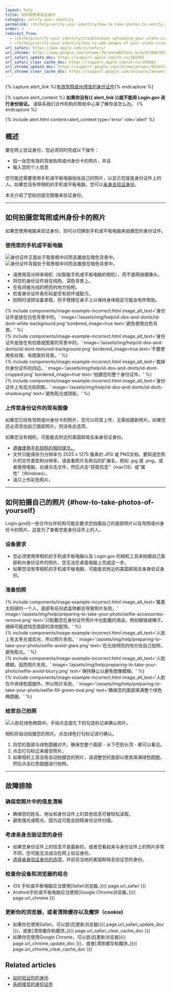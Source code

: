 ```yaml
---
layout: help
title: 如何拍照来验证身份
category: verify-your-identity
permalink: /zh/help/verify-your-identity/how-to-take-photos-to-verify-your-identity/
order: 3
redirect_from: 
  - /zh/help/verify-your-identity/troubleshoot-uploading-your-state-issued-id/
  - /zh/help/verify-your-identity/how-to-add-images-of-your-state-issued-id/
url_safari: https://www.apple.com/cn/safari/
url_chrome: https://www.google.com/chrome/?brand=WDIF&ds_kid=43700078347700321&gad_source=1&gclid=CjwKCAjww_iwBhApEiwAuG6ccAvZWVPqrBawjLCJp6uWvrMplezDwWVR7AnWXZhu-4He4V3oXJBOrRoCtTwQAvD_BwE&gclsrc=aw.ds&hl=zh-cn
url_safari_update_doc: https://support.apple.com/zh-cn/102665
url_safari_clear_cache_doc: https://support.apple.com/zh-cn/105082
url_chrome_update_doc: https://support.google.com/chrome/answer/95414?co=GENIE.Platform%3DDesktop&hl=zh-Hans
url_chrome_clear_cache_doc: https://support.google.com/accounts/answer/32050?co=GENIE.Platform%3DAndroid&oco=1&hl=zh-Hans
---
```


{% capture alert_link %}<a href="/zh/help/verify-your-identity/accepted-identification-documents/">有效驾照或州颁发的身份证件</a>{% endcapture %}

{% capture alert_content %}
  <strong>
    如果你没有{{ alert_link }}就不能用 Login.gov 进行身份验证。
  </strong>
  请联系我们合作机构的帮助中心来了解你该怎么办。
{% endcapture %}

{%
  include alert.html
  content=alert_content
  type='error'
  role='alert'
%}

## 概述

要在网上验证身份，您必须同时完成以下操作：
 
* 拍一张您有效的驾驶执照或州身份卡的照片，并且
* 输入您的个人信息

您可能还需要使用手机或平板电脑拍张自己的照片，以显示您就是身份证件上的人。如果您没有带相机的手机或平板电脑，您可以[亲身去验证身份](/zh/help/verify-your-identity/verify-your-identity-in-person/)。

本文介绍了您如何提交图像来验证身份。

---

## 如何拍摄您驾照或州身份卡的照片

如果您使用电脑来验证身份，则可以切换到手机或平板电脑来拍摄您的身份证件。

### 使用您的手机或平板电脑

<div class="grid-row grid-gap">
  <div class="tablet:grid-col">
    <img alt="身份证件正面处于取景框中间而且置放在暗色背景中。" src="{{ site.baseurl }}/assets/img/help/id-dos-and-donts/id-do-front.png" />
  </div>
  <div class="tablet:grid-col">
    <img alt="身份证件背面处于取景框中间而且置放在暗色背景中。" src="{{ site.baseurl }}/assets/img/help/id-dos-and-donts/id-do-back.png" />
  </div>
</div>

* 请使用高分辨率相机（如智能手机或平板电脑的相机），而不是网络摄像头。
* 将您的身份证件放在纯色、深色背景上。
* 在有间接光线的明亮的地方拍照。
* 检查身份证件条形码是否有损坏或脏污。
* 拍照时请把设备拿稳。将手臂撑在桌子上以保持身体稳定可能会有所帮助。

<div class="grid-row grid-gap">
  <div class="tablet:grid-col">
    {%
      include components/image-example-incorrect.html
      image_alt_text='身份证件是放在白色背景中的。'
      image='/assets/img/help/id-dos-and-donts/id-dont-white-background.png'
      bordered_image=true
      text='避免使用白色背景。'
    %}
  </div>
  <div class="tablet:grid-col">
    {%
      include components/image-example-incorrect.html
      image_alt_text='身份证件是放在有纹路或图案的背景中的。'
      image='/assets/img/help/id-dos-and-donts/id-dont-textured-background.png'
      bordered_image=true
      text='不要使用有纹理、有图案的背景。'
    %}
  </div>
</div>
<div class="grid-row grid-gap">
  <div class="tablet:grid-col">
    {%
      include components/image-example-incorrect.html
      image_alt_text='裁掉你身份证件的四边。'
      image='/assets/img/help/id-dos-and-donts/id-dont-cropped.png'
      bordered_image=true
      text='拍摄您的整个身份证件。'
    %}
  </div>
  <div class="tablet:grid-col">
    {%
      include components/image-example-incorrect.html
      image_alt_text='身份证件上有炫光和阴影。'
      image='/assets/img/help/id-dos-and-donts/id-dont-shadow.png'
      text='避免眩光或阴影。'
    %}
  </div>
</div>

### 上传您身份证件的现有图像

如果您已经有驾照或州身份卡的照片，您可以将其上传，无需拍摄新照片。如果您还必须添加自己面部照片，则没有此选项。

如果您没有相机，可能能去附近的美国邮局去亲身验证身份。

* [遵循使用手机拍照的相同提示。](#使用您的手机或平板电脑)
* 文件只能保存为分辨率为 2025 x 1275 像素的 JPG 或 PNG文档。要知道您照片的文件类型和分辨率，请查看照片名称后的扩展名，例如 .jpg 或 .png。或者使用电脑，右键点击文件，然后点击“获取信息”（macOS）或“属性”（Windows）。
* 请只上传彩色照片。

---

## 如何拍摄自己的照片 {#how-to-take-photos-of-yourself}

Login.gov的一些合作伙伴机构可能会要求您拍摄自己的面部照片以及驾照或州身份卡的照片。这是为了查看您是身份证件上的人。

### 设备要求

* 您必须使用带相机的手机或平板电脑以及 Login.gov 的相机工具来拍摄自己面部和州身份证件的照片。您无法在桌面电脑上完成这一步。
* 如果您没有带相机的手机或平板电脑，可能能去附近的美国邮局去亲身验证身份。

### 准备拍照

<div class="grid-row grid-gap">
  <div class="tablet:grid-col">
    {%
      include components/image-example-incorrect.html
      image_alt_text='戴着太阳镜的一个人。面部有任何遮盖物都会导致照片失败。'
      image='/assets/img/help/preparing-to-take-your-photo/selfie-accessories-remove.png'
      text='只配戴您在身份证件照片中也配戴的用品，例如眼镜或帽子。摘掉可能遮挡您面部的其他配饰。'
    %}
  </div>
  <div class="tablet:grid-col">
    {%
      include components/image-example-incorrect.html
      image_alt_text='人脸上有太多光或炫光，所以照片失败。'
      image='/assets/img/help/preparing-to-take-your-photo/selfie-avoid-glare.png'
      text='在光线明亮的地方给自己拍照，避免眩光。'
    %}
  </div>
</div>
<div class="grid-row grid-gap">
  <div class="tablet:grid-col">
    {%
      include components/image-example-incorrect.html
      image_alt_text='人脸模糊，因而照片失败。'
      image='/assets/img/help/preparing-to-take-your-photo/selfie-avoid-blurry.png'
      text='保持静止以避免图像模糊。'
    %}
  </div>
  <div class="tablet:grid-col">
    {%
      include components/image-example-incorrect.html
      image_alt_text='人脸在中央绿色圆圈外，所以照片失败。'
      image='/assets/img/help/preparing-to-take-your-photo/selfie-fill-green-oval.png'
      text='确保您的面部填满整个绿色椭圆圈。'
    %}
  </div>
</div>

### 给您自己拍照
<div class="grid-row grid-gap margin-bottom-2">
  <div class="tablet:grid-col">
    <img alt="人脸在绿色椭圆中。手指点击面孔下的勾选标记来确认照片。" src="{{ site.baseurl }}/assets/img/help/preparing-to-take-your-photo/selfie-do-checkmark.png" />
  </div>
</div>

相机将自动拍摄您的照片。点击绿色打勾标记进行确认。

1. 将您的面部与绿色圆圈对齐。确保您整个面部 - 从下巴到头顶 - 都可以看见。
2. 点击打勾标记来接受照片。
3. 如果相机工具没有自动拍摄您的照片，请调整您的面部以使其填满绿色圆圈，然后点击红色圆圈进行拍照。

---

## 故障排除

### 确保您照片中的信息清晰
* 确保您的姓名、地址和身份证件上的其他信息可被轻松读取。
* 避免强光或眩光，因为这可能会妨碍身份证件扫描。

### 考虑亲身去验证您的身份
* 如果您身份证件上的信息不是最新的，或者您看起来与身份证件上的照片非常不同，您可能无法成功在网上验证身份。
* [选择亲身验证身份的选项](/zh/help/verify-your-identity/verify-your-identity-in-person/)，并前往当地的美国邮局去验证您的身份。

### 检查你设备和浏览器的组合
* iOS 手机或平板电脑应当使用[Safari浏览器。]({{ page.url_safari }})
* Android手机或平板电脑应当使用[Google Chrome浏览器。]({{ page.url_chrome }})

### 更新你的浏览器，或者清除缓存以及魔饼（cookie)
* 如果你在使用Safari，可以尝试[更新浏览器]({{ page.url_safari_update_doc }})，或者[清除缓存和魔饼。]({{ page.url_safari_clear_cache_doc }})
* 如果你在使用Google Chrome，可以尝试[更新浏览器]({{ page.url_chrome_update_doc }})，或者[清除缓存和魔饼。]({{ page.url_chrome_clear_cache_doc }})

## Related articles

* [如何验证你的身份](/zh/help/verify-your-identity/how-to-verify-your-identity/)
* [系统接受的身份证件](/zh/help/verify-your-identity/accepted-identification-documents/)
